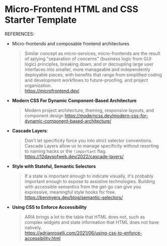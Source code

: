 # Micro-Frontend HTML and CSS Starter Template

REFERENCES:

<ul>
<li>Micro-frontends and composable frontend architectures

> Similar concept as micro-services, micro-frontends are the result of aplying "separation of concerns" (business logic from GUI logic) principles, breaking down, and or decoupling large user interfaces into smaller, more manageable and independently deployable pieces, with benefits that range from simplified coding and development workflows to future-proofing, and project organization.<br />
https://microfrontend.dev/
</li>
  
<li><b>Modern CSS For Dynamic Component-Based Architecture</b><br />

> Modern project architecture, theming, responsive layouts, and component design
https://moderncss.dev/modern-css-for-dynamic-component-based-architecture/</li>

<li><b>Cascade Layers</b>:<br />

> Don't let specificity force you into strict selector conventions. Cascade Layers allow us to manage specificity without resorting to naming hacks or the `!important` flag.<br />
https://12daysofweb.dev/2022/cascade-layers/</li>

<li><b>Style with Stateful, Semantic Selectors</b><br />
  
> If a state is important enough to indicate visually, it's probably important enough to expose to assistive technologies. Building with accessible semantics from the get-go can give you expressive, meaningful style hooks for free.<br />
https://benmyers.dev/blog/semantic-selectors/</li>

<li><b>Using CSS to Enforce Accessibility</b><br />

> ARIA brings a lot to the table that HTML does not, such as complex widgets and state information that HTML does not have natively.<br />
https://adrianroselli.com/2021/06/using-css-to-enforce-accessibility.html
</li>

</ul>
